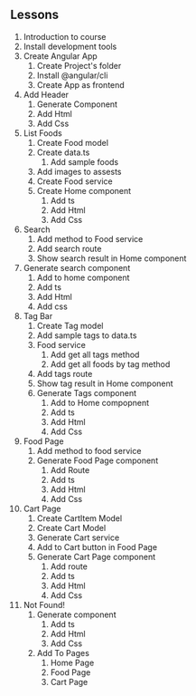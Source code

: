 ## Lessons
1. Introduction to course
2. Install development tools
3. Create Angular App
	1. Create Project's folder
	2. Install @angular/cli
	3. Create App as frontend
4. Add Header
	1. Generate Component
	2. Add Html
	3. Add Css
5. List Foods
	1. Create Food model
	2. Create data.ts
		1. Add sample foods
	3. Add images to assests
	4. Create Food service
	5. Create Home component
		1. Add ts
		2. Add Html
		3. Add Css
6. Search
	1. Add method to Food service
	2. Add search route 
	3. Show search result in Home component
  4. Generate search component
		1. Add to home component
		2. Add ts
		3. Add Html
		4. Add css
7. Tag Bar
	1. Create Tag model
	2. Add sample tags to data.ts
	3. Food service
		1. Add get all tags method
		2. Add get all foods by tag method
	4. Add tags route
	5. Show tag result in Home component
	6. Generate Tags component
		1. Add to Home compopnent
		2. Add ts
		3. Add Html
		4. Add Css
8. Food Page
	1. Add method to food service
	2. Generate Food Page component
		1. Add Route
		2. Add ts
		3. Add Html
		4. Add Css
9. Cart Page
	1. Create CartItem Model
	2. Create Cart Model
	3. Generate Cart service
	4. Add to Cart button in  Food Page
	5. Generate Cart Page component
		1. Add route
		2. Add ts
		3. Add Html
		4. Add Css
10. Not Found!
	1. Generate component
		1. Add ts
		2. Add Html
		3. Add Css
	2. Add To Pages
		1. Home Page
		2. Food Page
		3. Cart Page
